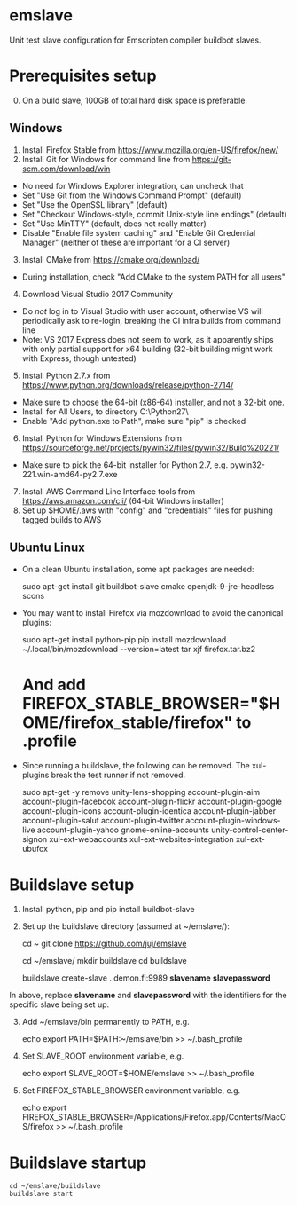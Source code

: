 # emslave
Unit test slave configuration for Emscripten compiler buildbot slaves.

# Prerequisites setup

0. On a build slave, 100GB of total hard disk space is preferable.

## Windows

1. Install Firefox Stable from https://www.mozilla.org/en-US/firefox/new/
2. Install Git for Windows for command line from https://git-scm.com/download/win
 - No need for Windows Explorer integration, can uncheck that
 - Set "Use Git from the Windows Command Prompt" (default)
 - Set "Use the OpenSSL library" (default)
 - Set "Checkout Windows-style, commit Unix-style line endings" (default)
 - Set "Use MinTTY" (default, does not really matter)
 - Disable "Enable file system caching" and "Enable Git Credential Manager" (neither of these are important for a CI server)
3. Install CMake from https://cmake.org/download/
 - During installation, check "Add CMake to the system PATH for all users"
4. Download Visual Studio 2017 Community
 - Do *not* log in to Visual Studio with user account, otherwise VS will periodically ask to re-login, breaking the CI infra builds from command line
 - Note: VS 2017 Express does not seem to work, as it apparently ships with only partial support for x64 building (32-bit building might work with Express, though untested)
5. Install Python 2.7.x from https://www.python.org/downloads/release/python-2714/
 - Make sure to choose the 64-bit (x86-64) installer, and not a 32-bit one.
 - Install for All Users, to directory C:\Python27\
 - Enable "Add python.exe to Path", make sure "pip" is checked
6. Install Python for Windows Extensions from https://sourceforge.net/projects/pywin32/files/pywin32/Build%20221/
 - Make sure to pick the 64-bit installer for Python 2.7, e.g. pywin32-221.win-amd64-py2.7.exe
7. Install AWS Command Line Interface tools from https://aws.amazon.com/cli/ (64-bit Windows installer)
8. Set up $HOME/.aws with "config" and "credentials" files for pushing tagged builds to AWS

## Ubuntu Linux

 - On a clean Ubuntu installation, some apt packages are needed:

    sudo apt-get install git buildbot-slave cmake openjdk-9-jre-headless scons

 - You may want to install Firefox via mozdownload to avoid the canonical plugins:

    sudo apt-get install python-pip
    pip install mozdownload
    ~/.local/bin/mozdownload --version=latest
    tar xjf firefox.tar.bz2
    # And add FIREFOX_STABLE_BROWSER="$HOME/firefox_stable/firefox" to .profile

 - Since running a buildslave, the following can be removed. The xul- plugins break the test runner if not removed.

    sudo apt-get -y remove unity-lens-shopping account-plugin-aim account-plugin-facebook account-plugin-flickr account-plugin-google account-plugin-icons account-plugin-identica account-plugin-jabber account-plugin-salut account-plugin-twitter account-plugin-windows-live account-plugin-yahoo gnome-online-accounts unity-control-center-signon xul-ext-webaccounts xul-ext-websites-integration xul-ext-ubufox

# Buildslave setup

1. Install python, pip and pip install buildbot-slave

2. Set up the buildslave directory (assumed at ~/emslave/):

    cd ~
    git clone https://github.com/juj/emslave

    cd ~/emslave/
    mkdir buildslave
    cd buildslave

    buildslave create-slave . demon.fi:9989 **slavename** **slavepassword**

In above, replace **slavename** and **slavepassword** with the identifiers for the specific slave being set up.

3. Add ~/emslave/bin permanently to PATH, e.g.

    echo export PATH=\$PATH:~/emslave/bin >> ~/.bash_profile

4. Set SLAVE_ROOT environment variable, e.g.

    echo export SLAVE_ROOT=$HOME/emslave >> ~/.bash_profile

5. Set FIREFOX_STABLE_BROWSER environment variable, e.g.

    echo export FIREFOX_STABLE_BROWSER=/Applications/Firefox.app/Contents/MacOS/firefox >> ~/.bash_profile

# Buildslave startup

    cd ~/emslave/buildslave
    buildslave start
